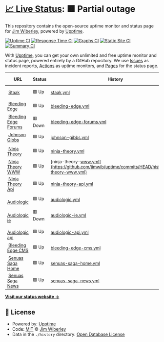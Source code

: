 # [📈 Live Status](https://jimwib.github.io/uptime): <!--live status--> **🟧 Partial outage**

This repository contains the open-source uptime monitor and status page for [Jim Wiberley](http://www.staak.co.uk), powered by [Upptime](https://github.com/upptime/upptime).

[![Uptime CI](https://github.com/koj-co/upptime/workflows/Uptime%20CI/badge.svg)](https://github.com/koj-co/upptime/actions?query=workflow%3A%22Uptime+CI%22)
[![Response Time CI](https://github.com/koj-co/upptime/workflows/Response%20Time%20CI/badge.svg)](https://github.com/koj-co/upptime/actions?query=workflow%3A%22Response+Time+CI%22)
[![Graphs CI](https://github.com/koj-co/upptime/workflows/Graphs%20CI/badge.svg)](https://github.com/koj-co/upptime/actions?query=workflow%3A%22Graphs+CI%22)
[![Static Site CI](https://github.com/koj-co/upptime/workflows/Static%20Site%20CI/badge.svg)](https://github.com/koj-co/upptime/actions?query=workflow%3A%22Static+Site+CI%22)
[![Summary CI](https://github.com/koj-co/upptime/workflows/Summary%20CI/badge.svg)](https://github.com/koj-co/upptime/actions?query=workflow%3A%22Summary+CI%22)

With [Upptime](https://upptime.js.org), you can get your own unlimited and free uptime monitor and status page, powered entirely by a GitHub repository. We use [Issues](https://github.com/jimwib/uptime/issues) as incident reports, [Actions](https://github.com/jimwib/uptime/actions) as uptime monitors, and [Pages](https://jimwib.github.io/uptime) for the status page.

<!--start: status pages-->
<!-- This summary is generated by Upptime (https://github.com/upptime/upptime) -->
<!-- Do not edit this manually, your changes will be overwritten -->
<!-- prettier-ignore -->
| URL | Status | History | Response Time | Uptime |
| --- | ------ | ------- | ------------- | ------ |
| <img alt="" src="https://icons.duckduckgo.com/ip3/www.staak.co.uk.ico" height="13"> [Staak](https://www.staak.co.uk) | 🟩 Up | [staak.yml](https://github.com/jimwib/uptime/commits/HEAD/history/staak.yml) | <details><summary><img alt="Response time graph" src="./graphs/staak/response-time-week.png" height="20"> 270ms</summary><br><a href="https://jimwib.github.io/uptime/history/staak"><img alt="Response time 292" src="https://img.shields.io/endpoint?url=https%3A%2F%2Fraw.githubusercontent.com%2Fjimwib%2Fuptime%2FHEAD%2Fapi%2Fstaak%2Fresponse-time.json"></a><br><a href="https://jimwib.github.io/uptime/history/staak"><img alt="24-hour response time 347" src="https://img.shields.io/endpoint?url=https%3A%2F%2Fraw.githubusercontent.com%2Fjimwib%2Fuptime%2FHEAD%2Fapi%2Fstaak%2Fresponse-time-day.json"></a><br><a href="https://jimwib.github.io/uptime/history/staak"><img alt="7-day response time 270" src="https://img.shields.io/endpoint?url=https%3A%2F%2Fraw.githubusercontent.com%2Fjimwib%2Fuptime%2FHEAD%2Fapi%2Fstaak%2Fresponse-time-week.json"></a><br><a href="https://jimwib.github.io/uptime/history/staak"><img alt="30-day response time 274" src="https://img.shields.io/endpoint?url=https%3A%2F%2Fraw.githubusercontent.com%2Fjimwib%2Fuptime%2FHEAD%2Fapi%2Fstaak%2Fresponse-time-month.json"></a><br><a href="https://jimwib.github.io/uptime/history/staak"><img alt="1-year response time 309" src="https://img.shields.io/endpoint?url=https%3A%2F%2Fraw.githubusercontent.com%2Fjimwib%2Fuptime%2FHEAD%2Fapi%2Fstaak%2Fresponse-time-year.json"></a></details> | <details><summary><a href="https://jimwib.github.io/uptime/history/staak">99.68%</a></summary><a href="https://jimwib.github.io/uptime/history/staak"><img alt="All-time uptime 99.96%" src="https://img.shields.io/endpoint?url=https%3A%2F%2Fraw.githubusercontent.com%2Fjimwib%2Fuptime%2FHEAD%2Fapi%2Fstaak%2Fuptime.json"></a><br><a href="https://jimwib.github.io/uptime/history/staak"><img alt="24-hour uptime 100.00%" src="https://img.shields.io/endpoint?url=https%3A%2F%2Fraw.githubusercontent.com%2Fjimwib%2Fuptime%2FHEAD%2Fapi%2Fstaak%2Fuptime-day.json"></a><br><a href="https://jimwib.github.io/uptime/history/staak"><img alt="7-day uptime 99.68%" src="https://img.shields.io/endpoint?url=https%3A%2F%2Fraw.githubusercontent.com%2Fjimwib%2Fuptime%2FHEAD%2Fapi%2Fstaak%2Fuptime-week.json"></a><br><a href="https://jimwib.github.io/uptime/history/staak"><img alt="30-day uptime 99.93%" src="https://img.shields.io/endpoint?url=https%3A%2F%2Fraw.githubusercontent.com%2Fjimwib%2Fuptime%2FHEAD%2Fapi%2Fstaak%2Fuptime-month.json"></a><br><a href="https://jimwib.github.io/uptime/history/staak"><img alt="1-year uptime 99.99%" src="https://img.shields.io/endpoint?url=https%3A%2F%2Fraw.githubusercontent.com%2Fjimwib%2Fuptime%2FHEAD%2Fapi%2Fstaak%2Fuptime-year.json"></a></details>
| <img alt="" src="https://icons.duckduckgo.com/ip3/bleedingedge.com.ico" height="13"> [Bleeding Edge](https://bleedingedge.com) | 🟩 Up | [bleeding-edge.yml](https://github.com/jimwib/uptime/commits/HEAD/history/bleeding-edge.yml) | <details><summary><img alt="Response time graph" src="./graphs/bleeding-edge/response-time-week.png" height="20"> 986ms</summary><br><a href="https://jimwib.github.io/uptime/history/bleeding-edge"><img alt="Response time 1150" src="https://img.shields.io/endpoint?url=https%3A%2F%2Fraw.githubusercontent.com%2Fjimwib%2Fuptime%2FHEAD%2Fapi%2Fbleeding-edge%2Fresponse-time.json"></a><br><a href="https://jimwib.github.io/uptime/history/bleeding-edge"><img alt="24-hour response time 1340" src="https://img.shields.io/endpoint?url=https%3A%2F%2Fraw.githubusercontent.com%2Fjimwib%2Fuptime%2FHEAD%2Fapi%2Fbleeding-edge%2Fresponse-time-day.json"></a><br><a href="https://jimwib.github.io/uptime/history/bleeding-edge"><img alt="7-day response time 986" src="https://img.shields.io/endpoint?url=https%3A%2F%2Fraw.githubusercontent.com%2Fjimwib%2Fuptime%2FHEAD%2Fapi%2Fbleeding-edge%2Fresponse-time-week.json"></a><br><a href="https://jimwib.github.io/uptime/history/bleeding-edge"><img alt="30-day response time 994" src="https://img.shields.io/endpoint?url=https%3A%2F%2Fraw.githubusercontent.com%2Fjimwib%2Fuptime%2FHEAD%2Fapi%2Fbleeding-edge%2Fresponse-time-month.json"></a><br><a href="https://jimwib.github.io/uptime/history/bleeding-edge"><img alt="1-year response time 1185" src="https://img.shields.io/endpoint?url=https%3A%2F%2Fraw.githubusercontent.com%2Fjimwib%2Fuptime%2FHEAD%2Fapi%2Fbleeding-edge%2Fresponse-time-year.json"></a></details> | <details><summary><a href="https://jimwib.github.io/uptime/history/bleeding-edge">100.00%</a></summary><a href="https://jimwib.github.io/uptime/history/bleeding-edge"><img alt="All-time uptime 99.79%" src="https://img.shields.io/endpoint?url=https%3A%2F%2Fraw.githubusercontent.com%2Fjimwib%2Fuptime%2FHEAD%2Fapi%2Fbleeding-edge%2Fuptime.json"></a><br><a href="https://jimwib.github.io/uptime/history/bleeding-edge"><img alt="24-hour uptime 100.00%" src="https://img.shields.io/endpoint?url=https%3A%2F%2Fraw.githubusercontent.com%2Fjimwib%2Fuptime%2FHEAD%2Fapi%2Fbleeding-edge%2Fuptime-day.json"></a><br><a href="https://jimwib.github.io/uptime/history/bleeding-edge"><img alt="7-day uptime 100.00%" src="https://img.shields.io/endpoint?url=https%3A%2F%2Fraw.githubusercontent.com%2Fjimwib%2Fuptime%2FHEAD%2Fapi%2Fbleeding-edge%2Fuptime-week.json"></a><br><a href="https://jimwib.github.io/uptime/history/bleeding-edge"><img alt="30-day uptime 100.00%" src="https://img.shields.io/endpoint?url=https%3A%2F%2Fraw.githubusercontent.com%2Fjimwib%2Fuptime%2FHEAD%2Fapi%2Fbleeding-edge%2Fuptime-month.json"></a><br><a href="https://jimwib.github.io/uptime/history/bleeding-edge"><img alt="1-year uptime 99.01%" src="https://img.shields.io/endpoint?url=https%3A%2F%2Fraw.githubusercontent.com%2Fjimwib%2Fuptime%2FHEAD%2Fapi%2Fbleeding-edge%2Fuptime-year.json"></a></details>
| <img alt="" src="https://icons.duckduckgo.com/ip3/forum.bleedingedge.com.ico" height="13"> [Bleeding Edge Forums](https://forum.bleedingedge.com) | 🟥 Down | [bleeding-edge-forums.yml](https://github.com/jimwib/uptime/commits/HEAD/history/bleeding-edge-forums.yml) | <details><summary><img alt="Response time graph" src="./graphs/bleeding-edge-forums/response-time-week.png" height="20"> 2670ms</summary><br><a href="https://jimwib.github.io/uptime/history/bleeding-edge-forums"><img alt="Response time 2398" src="https://img.shields.io/endpoint?url=https%3A%2F%2Fraw.githubusercontent.com%2Fjimwib%2Fuptime%2FHEAD%2Fapi%2Fbleeding-edge-forums%2Fresponse-time.json"></a><br><a href="https://jimwib.github.io/uptime/history/bleeding-edge-forums"><img alt="24-hour response time 654" src="https://img.shields.io/endpoint?url=https%3A%2F%2Fraw.githubusercontent.com%2Fjimwib%2Fuptime%2FHEAD%2Fapi%2Fbleeding-edge-forums%2Fresponse-time-day.json"></a><br><a href="https://jimwib.github.io/uptime/history/bleeding-edge-forums"><img alt="7-day response time 2670" src="https://img.shields.io/endpoint?url=https%3A%2F%2Fraw.githubusercontent.com%2Fjimwib%2Fuptime%2FHEAD%2Fapi%2Fbleeding-edge-forums%2Fresponse-time-week.json"></a><br><a href="https://jimwib.github.io/uptime/history/bleeding-edge-forums"><img alt="30-day response time 2613" src="https://img.shields.io/endpoint?url=https%3A%2F%2Fraw.githubusercontent.com%2Fjimwib%2Fuptime%2FHEAD%2Fapi%2Fbleeding-edge-forums%2Fresponse-time-month.json"></a><br><a href="https://jimwib.github.io/uptime/history/bleeding-edge-forums"><img alt="1-year response time 2408" src="https://img.shields.io/endpoint?url=https%3A%2F%2Fraw.githubusercontent.com%2Fjimwib%2Fuptime%2FHEAD%2Fapi%2Fbleeding-edge-forums%2Fresponse-time-year.json"></a></details> | <details><summary><a href="https://jimwib.github.io/uptime/history/bleeding-edge-forums">0.00%</a></summary><a href="https://jimwib.github.io/uptime/history/bleeding-edge-forums"><img alt="All-time uptime 88.20%" src="https://img.shields.io/endpoint?url=https%3A%2F%2Fraw.githubusercontent.com%2Fjimwib%2Fuptime%2FHEAD%2Fapi%2Fbleeding-edge-forums%2Fuptime.json"></a><br><a href="https://jimwib.github.io/uptime/history/bleeding-edge-forums"><img alt="24-hour uptime 0.00%" src="https://img.shields.io/endpoint?url=https%3A%2F%2Fraw.githubusercontent.com%2Fjimwib%2Fuptime%2FHEAD%2Fapi%2Fbleeding-edge-forums%2Fuptime-day.json"></a><br><a href="https://jimwib.github.io/uptime/history/bleeding-edge-forums"><img alt="7-day uptime 0.00%" src="https://img.shields.io/endpoint?url=https%3A%2F%2Fraw.githubusercontent.com%2Fjimwib%2Fuptime%2FHEAD%2Fapi%2Fbleeding-edge-forums%2Fuptime-week.json"></a><br><a href="https://jimwib.github.io/uptime/history/bleeding-edge-forums"><img alt="30-day uptime 0.00%" src="https://img.shields.io/endpoint?url=https%3A%2F%2Fraw.githubusercontent.com%2Fjimwib%2Fuptime%2FHEAD%2Fapi%2Fbleeding-edge-forums%2Fuptime-month.json"></a><br><a href="https://jimwib.github.io/uptime/history/bleeding-edge-forums"><img alt="1-year uptime 44.15%" src="https://img.shields.io/endpoint?url=https%3A%2F%2Fraw.githubusercontent.com%2Fjimwib%2Fuptime%2FHEAD%2Fapi%2Fbleeding-edge-forums%2Fuptime-year.json"></a></details>
| <img alt="" src="https://icons.duckduckgo.com/ip3/johnsongibbs.co.uk.ico" height="13"> [Johnson Gibbs](https://johnsongibbs.co.uk) | 🟩 Up | [johnson-gibbs.yml](https://github.com/jimwib/uptime/commits/HEAD/history/johnson-gibbs.yml) | <details><summary><img alt="Response time graph" src="./graphs/johnson-gibbs/response-time-week.png" height="20"> 756ms</summary><br><a href="https://jimwib.github.io/uptime/history/johnson-gibbs"><img alt="Response time 832" src="https://img.shields.io/endpoint?url=https%3A%2F%2Fraw.githubusercontent.com%2Fjimwib%2Fuptime%2FHEAD%2Fapi%2Fjohnson-gibbs%2Fresponse-time.json"></a><br><a href="https://jimwib.github.io/uptime/history/johnson-gibbs"><img alt="24-hour response time 677" src="https://img.shields.io/endpoint?url=https%3A%2F%2Fraw.githubusercontent.com%2Fjimwib%2Fuptime%2FHEAD%2Fapi%2Fjohnson-gibbs%2Fresponse-time-day.json"></a><br><a href="https://jimwib.github.io/uptime/history/johnson-gibbs"><img alt="7-day response time 756" src="https://img.shields.io/endpoint?url=https%3A%2F%2Fraw.githubusercontent.com%2Fjimwib%2Fuptime%2FHEAD%2Fapi%2Fjohnson-gibbs%2Fresponse-time-week.json"></a><br><a href="https://jimwib.github.io/uptime/history/johnson-gibbs"><img alt="30-day response time 845" src="https://img.shields.io/endpoint?url=https%3A%2F%2Fraw.githubusercontent.com%2Fjimwib%2Fuptime%2FHEAD%2Fapi%2Fjohnson-gibbs%2Fresponse-time-month.json"></a><br><a href="https://jimwib.github.io/uptime/history/johnson-gibbs"><img alt="1-year response time 870" src="https://img.shields.io/endpoint?url=https%3A%2F%2Fraw.githubusercontent.com%2Fjimwib%2Fuptime%2FHEAD%2Fapi%2Fjohnson-gibbs%2Fresponse-time-year.json"></a></details> | <details><summary><a href="https://jimwib.github.io/uptime/history/johnson-gibbs">100.00%</a></summary><a href="https://jimwib.github.io/uptime/history/johnson-gibbs"><img alt="All-time uptime 99.98%" src="https://img.shields.io/endpoint?url=https%3A%2F%2Fraw.githubusercontent.com%2Fjimwib%2Fuptime%2FHEAD%2Fapi%2Fjohnson-gibbs%2Fuptime.json"></a><br><a href="https://jimwib.github.io/uptime/history/johnson-gibbs"><img alt="24-hour uptime 100.00%" src="https://img.shields.io/endpoint?url=https%3A%2F%2Fraw.githubusercontent.com%2Fjimwib%2Fuptime%2FHEAD%2Fapi%2Fjohnson-gibbs%2Fuptime-day.json"></a><br><a href="https://jimwib.github.io/uptime/history/johnson-gibbs"><img alt="7-day uptime 100.00%" src="https://img.shields.io/endpoint?url=https%3A%2F%2Fraw.githubusercontent.com%2Fjimwib%2Fuptime%2FHEAD%2Fapi%2Fjohnson-gibbs%2Fuptime-week.json"></a><br><a href="https://jimwib.github.io/uptime/history/johnson-gibbs"><img alt="30-day uptime 100.00%" src="https://img.shields.io/endpoint?url=https%3A%2F%2Fraw.githubusercontent.com%2Fjimwib%2Fuptime%2FHEAD%2Fapi%2Fjohnson-gibbs%2Fuptime-month.json"></a><br><a href="https://jimwib.github.io/uptime/history/johnson-gibbs"><img alt="1-year uptime 100.00%" src="https://img.shields.io/endpoint?url=https%3A%2F%2Fraw.githubusercontent.com%2Fjimwib%2Fuptime%2FHEAD%2Fapi%2Fjohnson-gibbs%2Fuptime-year.json"></a></details>
| <img alt="" src="https://icons.duckduckgo.com/ip3/ninjatheory.com.ico" height="13"> [Ninja Theory](https://ninjatheory.com) | 🟩 Up | [ninja-theory.yml](https://github.com/jimwib/uptime/commits/HEAD/history/ninja-theory.yml) | <details><summary><img alt="Response time graph" src="./graphs/ninja-theory/response-time-week.png" height="20"> 740ms</summary><br><a href="https://jimwib.github.io/uptime/history/ninja-theory"><img alt="Response time 750" src="https://img.shields.io/endpoint?url=https%3A%2F%2Fraw.githubusercontent.com%2Fjimwib%2Fuptime%2FHEAD%2Fapi%2Fninja-theory%2Fresponse-time.json"></a><br><a href="https://jimwib.github.io/uptime/history/ninja-theory"><img alt="24-hour response time 1045" src="https://img.shields.io/endpoint?url=https%3A%2F%2Fraw.githubusercontent.com%2Fjimwib%2Fuptime%2FHEAD%2Fapi%2Fninja-theory%2Fresponse-time-day.json"></a><br><a href="https://jimwib.github.io/uptime/history/ninja-theory"><img alt="7-day response time 740" src="https://img.shields.io/endpoint?url=https%3A%2F%2Fraw.githubusercontent.com%2Fjimwib%2Fuptime%2FHEAD%2Fapi%2Fninja-theory%2Fresponse-time-week.json"></a><br><a href="https://jimwib.github.io/uptime/history/ninja-theory"><img alt="30-day response time 690" src="https://img.shields.io/endpoint?url=https%3A%2F%2Fraw.githubusercontent.com%2Fjimwib%2Fuptime%2FHEAD%2Fapi%2Fninja-theory%2Fresponse-time-month.json"></a><br><a href="https://jimwib.github.io/uptime/history/ninja-theory"><img alt="1-year response time 757" src="https://img.shields.io/endpoint?url=https%3A%2F%2Fraw.githubusercontent.com%2Fjimwib%2Fuptime%2FHEAD%2Fapi%2Fninja-theory%2Fresponse-time-year.json"></a></details> | <details><summary><a href="https://jimwib.github.io/uptime/history/ninja-theory">100.00%</a></summary><a href="https://jimwib.github.io/uptime/history/ninja-theory"><img alt="All-time uptime 99.99%" src="https://img.shields.io/endpoint?url=https%3A%2F%2Fraw.githubusercontent.com%2Fjimwib%2Fuptime%2FHEAD%2Fapi%2Fninja-theory%2Fuptime.json"></a><br><a href="https://jimwib.github.io/uptime/history/ninja-theory"><img alt="24-hour uptime 100.00%" src="https://img.shields.io/endpoint?url=https%3A%2F%2Fraw.githubusercontent.com%2Fjimwib%2Fuptime%2FHEAD%2Fapi%2Fninja-theory%2Fuptime-day.json"></a><br><a href="https://jimwib.github.io/uptime/history/ninja-theory"><img alt="7-day uptime 100.00%" src="https://img.shields.io/endpoint?url=https%3A%2F%2Fraw.githubusercontent.com%2Fjimwib%2Fuptime%2FHEAD%2Fapi%2Fninja-theory%2Fuptime-week.json"></a><br><a href="https://jimwib.github.io/uptime/history/ninja-theory"><img alt="30-day uptime 100.00%" src="https://img.shields.io/endpoint?url=https%3A%2F%2Fraw.githubusercontent.com%2Fjimwib%2Fuptime%2FHEAD%2Fapi%2Fninja-theory%2Fuptime-month.json"></a><br><a href="https://jimwib.github.io/uptime/history/ninja-theory"><img alt="1-year uptime 100.00%" src="https://img.shields.io/endpoint?url=https%3A%2F%2Fraw.githubusercontent.com%2Fjimwib%2Fuptime%2FHEAD%2Fapi%2Fninja-theory%2Fuptime-year.json"></a></details>
| <img alt="" src="https://icons.duckduckgo.com/ip3/www.ninjatheory.com.ico" height="13"> [Ninja Theory WWW](https://www.ninjatheory.com) | 🟩 Up | [ninja-theory-www.yml](https://github.com/jimwib/uptime/commits/HEAD/history/ninja-theory-www.yml) | <details><summary><img alt="Response time graph" src="./graphs/ninja-theory-www/response-time-week.png" height="20"> 685ms</summary><br><a href="https://jimwib.github.io/uptime/history/ninja-theory-www"><img alt="Response time 760" src="https://img.shields.io/endpoint?url=https%3A%2F%2Fraw.githubusercontent.com%2Fjimwib%2Fuptime%2FHEAD%2Fapi%2Fninja-theory-www%2Fresponse-time.json"></a><br><a href="https://jimwib.github.io/uptime/history/ninja-theory-www"><img alt="24-hour response time 954" src="https://img.shields.io/endpoint?url=https%3A%2F%2Fraw.githubusercontent.com%2Fjimwib%2Fuptime%2FHEAD%2Fapi%2Fninja-theory-www%2Fresponse-time-day.json"></a><br><a href="https://jimwib.github.io/uptime/history/ninja-theory-www"><img alt="7-day response time 685" src="https://img.shields.io/endpoint?url=https%3A%2F%2Fraw.githubusercontent.com%2Fjimwib%2Fuptime%2FHEAD%2Fapi%2Fninja-theory-www%2Fresponse-time-week.json"></a><br><a href="https://jimwib.github.io/uptime/history/ninja-theory-www"><img alt="30-day response time 819" src="https://img.shields.io/endpoint?url=https%3A%2F%2Fraw.githubusercontent.com%2Fjimwib%2Fuptime%2FHEAD%2Fapi%2Fninja-theory-www%2Fresponse-time-month.json"></a><br><a href="https://jimwib.github.io/uptime/history/ninja-theory-www"><img alt="1-year response time 767" src="https://img.shields.io/endpoint?url=https%3A%2F%2Fraw.githubusercontent.com%2Fjimwib%2Fuptime%2FHEAD%2Fapi%2Fninja-theory-www%2Fresponse-time-year.json"></a></details> | <details><summary><a href="https://jimwib.github.io/uptime/history/ninja-theory-www">100.00%</a></summary><a href="https://jimwib.github.io/uptime/history/ninja-theory-www"><img alt="All-time uptime 100.00%" src="https://img.shields.io/endpoint?url=https%3A%2F%2Fraw.githubusercontent.com%2Fjimwib%2Fuptime%2FHEAD%2Fapi%2Fninja-theory-www%2Fuptime.json"></a><br><a href="https://jimwib.github.io/uptime/history/ninja-theory-www"><img alt="24-hour uptime 100.00%" src="https://img.shields.io/endpoint?url=https%3A%2F%2Fraw.githubusercontent.com%2Fjimwib%2Fuptime%2FHEAD%2Fapi%2Fninja-theory-www%2Fuptime-day.json"></a><br><a href="https://jimwib.github.io/uptime/history/ninja-theory-www"><img alt="7-day uptime 100.00%" src="https://img.shields.io/endpoint?url=https%3A%2F%2Fraw.githubusercontent.com%2Fjimwib%2Fuptime%2FHEAD%2Fapi%2Fninja-theory-www%2Fuptime-week.json"></a><br><a href="https://jimwib.github.io/uptime/history/ninja-theory-www"><img alt="30-day uptime 100.00%" src="https://img.shields.io/endpoint?url=https%3A%2F%2Fraw.githubusercontent.com%2Fjimwib%2Fuptime%2FHEAD%2Fapi%2Fninja-theory-www%2Fuptime-month.json"></a><br><a href="https://jimwib.github.io/uptime/history/ninja-theory-www"><img alt="1-year uptime 100.00%" src="https://img.shields.io/endpoint?url=https%3A%2F%2Fraw.githubusercontent.com%2Fjimwib%2Fuptime%2FHEAD%2Fapi%2Fninja-theory-www%2Fuptime-year.json"></a></details>
| <img alt="" src="https://icons.duckduckgo.com/ip3/api.ninjatheory.com.ico" height="13"> [Ninja Theory Api](https://api.ninjatheory.com) | 🟩 Up | [ninja-theory-api.yml](https://github.com/jimwib/uptime/commits/HEAD/history/ninja-theory-api.yml) | <details><summary><img alt="Response time graph" src="./graphs/ninja-theory-api/response-time-week.png" height="20"> 769ms</summary><br><a href="https://jimwib.github.io/uptime/history/ninja-theory-api"><img alt="Response time 807" src="https://img.shields.io/endpoint?url=https%3A%2F%2Fraw.githubusercontent.com%2Fjimwib%2Fuptime%2FHEAD%2Fapi%2Fninja-theory-api%2Fresponse-time.json"></a><br><a href="https://jimwib.github.io/uptime/history/ninja-theory-api"><img alt="24-hour response time 1555" src="https://img.shields.io/endpoint?url=https%3A%2F%2Fraw.githubusercontent.com%2Fjimwib%2Fuptime%2FHEAD%2Fapi%2Fninja-theory-api%2Fresponse-time-day.json"></a><br><a href="https://jimwib.github.io/uptime/history/ninja-theory-api"><img alt="7-day response time 769" src="https://img.shields.io/endpoint?url=https%3A%2F%2Fraw.githubusercontent.com%2Fjimwib%2Fuptime%2FHEAD%2Fapi%2Fninja-theory-api%2Fresponse-time-week.json"></a><br><a href="https://jimwib.github.io/uptime/history/ninja-theory-api"><img alt="30-day response time 1148" src="https://img.shields.io/endpoint?url=https%3A%2F%2Fraw.githubusercontent.com%2Fjimwib%2Fuptime%2FHEAD%2Fapi%2Fninja-theory-api%2Fresponse-time-month.json"></a><br><a href="https://jimwib.github.io/uptime/history/ninja-theory-api"><img alt="1-year response time 784" src="https://img.shields.io/endpoint?url=https%3A%2F%2Fraw.githubusercontent.com%2Fjimwib%2Fuptime%2FHEAD%2Fapi%2Fninja-theory-api%2Fresponse-time-year.json"></a></details> | <details><summary><a href="https://jimwib.github.io/uptime/history/ninja-theory-api">100.00%</a></summary><a href="https://jimwib.github.io/uptime/history/ninja-theory-api"><img alt="All-time uptime 99.97%" src="https://img.shields.io/endpoint?url=https%3A%2F%2Fraw.githubusercontent.com%2Fjimwib%2Fuptime%2FHEAD%2Fapi%2Fninja-theory-api%2Fuptime.json"></a><br><a href="https://jimwib.github.io/uptime/history/ninja-theory-api"><img alt="24-hour uptime 100.00%" src="https://img.shields.io/endpoint?url=https%3A%2F%2Fraw.githubusercontent.com%2Fjimwib%2Fuptime%2FHEAD%2Fapi%2Fninja-theory-api%2Fuptime-day.json"></a><br><a href="https://jimwib.github.io/uptime/history/ninja-theory-api"><img alt="7-day uptime 100.00%" src="https://img.shields.io/endpoint?url=https%3A%2F%2Fraw.githubusercontent.com%2Fjimwib%2Fuptime%2FHEAD%2Fapi%2Fninja-theory-api%2Fuptime-week.json"></a><br><a href="https://jimwib.github.io/uptime/history/ninja-theory-api"><img alt="30-day uptime 100.00%" src="https://img.shields.io/endpoint?url=https%3A%2F%2Fraw.githubusercontent.com%2Fjimwib%2Fuptime%2FHEAD%2Fapi%2Fninja-theory-api%2Fuptime-month.json"></a><br><a href="https://jimwib.github.io/uptime/history/ninja-theory-api"><img alt="1-year uptime 99.97%" src="https://img.shields.io/endpoint?url=https%3A%2F%2Fraw.githubusercontent.com%2Fjimwib%2Fuptime%2FHEAD%2Fapi%2Fninja-theory-api%2Fuptime-year.json"></a></details>
| <img alt="" src="https://icons.duckduckgo.com/ip3/www.audiologic.co.uk.ico" height="13"> [Audiologic](https://www.audiologic.co.uk/news-and-insights) | 🟩 Up | [audiologic.yml](https://github.com/jimwib/uptime/commits/HEAD/history/audiologic.yml) | <details><summary><img alt="Response time graph" src="./graphs/audiologic/response-time-week.png" height="20"> 825ms</summary><br><a href="https://jimwib.github.io/uptime/history/audiologic"><img alt="Response time 1013" src="https://img.shields.io/endpoint?url=https%3A%2F%2Fraw.githubusercontent.com%2Fjimwib%2Fuptime%2FHEAD%2Fapi%2Faudiologic%2Fresponse-time.json"></a><br><a href="https://jimwib.github.io/uptime/history/audiologic"><img alt="24-hour response time 1108" src="https://img.shields.io/endpoint?url=https%3A%2F%2Fraw.githubusercontent.com%2Fjimwib%2Fuptime%2FHEAD%2Fapi%2Faudiologic%2Fresponse-time-day.json"></a><br><a href="https://jimwib.github.io/uptime/history/audiologic"><img alt="7-day response time 825" src="https://img.shields.io/endpoint?url=https%3A%2F%2Fraw.githubusercontent.com%2Fjimwib%2Fuptime%2FHEAD%2Fapi%2Faudiologic%2Fresponse-time-week.json"></a><br><a href="https://jimwib.github.io/uptime/history/audiologic"><img alt="30-day response time 976" src="https://img.shields.io/endpoint?url=https%3A%2F%2Fraw.githubusercontent.com%2Fjimwib%2Fuptime%2FHEAD%2Fapi%2Faudiologic%2Fresponse-time-month.json"></a><br><a href="https://jimwib.github.io/uptime/history/audiologic"><img alt="1-year response time 1098" src="https://img.shields.io/endpoint?url=https%3A%2F%2Fraw.githubusercontent.com%2Fjimwib%2Fuptime%2FHEAD%2Fapi%2Faudiologic%2Fresponse-time-year.json"></a></details> | <details><summary><a href="https://jimwib.github.io/uptime/history/audiologic">100.00%</a></summary><a href="https://jimwib.github.io/uptime/history/audiologic"><img alt="All-time uptime 100.00%" src="https://img.shields.io/endpoint?url=https%3A%2F%2Fraw.githubusercontent.com%2Fjimwib%2Fuptime%2FHEAD%2Fapi%2Faudiologic%2Fuptime.json"></a><br><a href="https://jimwib.github.io/uptime/history/audiologic"><img alt="24-hour uptime 100.00%" src="https://img.shields.io/endpoint?url=https%3A%2F%2Fraw.githubusercontent.com%2Fjimwib%2Fuptime%2FHEAD%2Fapi%2Faudiologic%2Fuptime-day.json"></a><br><a href="https://jimwib.github.io/uptime/history/audiologic"><img alt="7-day uptime 100.00%" src="https://img.shields.io/endpoint?url=https%3A%2F%2Fraw.githubusercontent.com%2Fjimwib%2Fuptime%2FHEAD%2Fapi%2Faudiologic%2Fuptime-week.json"></a><br><a href="https://jimwib.github.io/uptime/history/audiologic"><img alt="30-day uptime 100.00%" src="https://img.shields.io/endpoint?url=https%3A%2F%2Fraw.githubusercontent.com%2Fjimwib%2Fuptime%2FHEAD%2Fapi%2Faudiologic%2Fuptime-month.json"></a><br><a href="https://jimwib.github.io/uptime/history/audiologic"><img alt="1-year uptime 100.00%" src="https://img.shields.io/endpoint?url=https%3A%2F%2Fraw.githubusercontent.com%2Fjimwib%2Fuptime%2FHEAD%2Fapi%2Faudiologic%2Fuptime-year.json"></a></details>
| <img alt="" src="https://icons.duckduckgo.com/ip3/www.audiologic.ie.ico" height="13"> [Audiologic ie](https://www.audiologic.ie/news-and-insights) | 🟥 Down | [audiologic-ie.yml](https://github.com/jimwib/uptime/commits/HEAD/history/audiologic-ie.yml) | <details><summary><img alt="Response time graph" src="./graphs/audiologic-ie/response-time-week.png" height="20"> 0ms</summary><br><a href="https://jimwib.github.io/uptime/history/audiologic-ie"><img alt="Response time 0" src="https://img.shields.io/endpoint?url=https%3A%2F%2Fraw.githubusercontent.com%2Fjimwib%2Fuptime%2FHEAD%2Fapi%2Faudiologic-ie%2Fresponse-time.json"></a><br><a href="https://jimwib.github.io/uptime/history/audiologic-ie"><img alt="24-hour response time 0" src="https://img.shields.io/endpoint?url=https%3A%2F%2Fraw.githubusercontent.com%2Fjimwib%2Fuptime%2FHEAD%2Fapi%2Faudiologic-ie%2Fresponse-time-day.json"></a><br><a href="https://jimwib.github.io/uptime/history/audiologic-ie"><img alt="7-day response time 0" src="https://img.shields.io/endpoint?url=https%3A%2F%2Fraw.githubusercontent.com%2Fjimwib%2Fuptime%2FHEAD%2Fapi%2Faudiologic-ie%2Fresponse-time-week.json"></a><br><a href="https://jimwib.github.io/uptime/history/audiologic-ie"><img alt="30-day response time 0" src="https://img.shields.io/endpoint?url=https%3A%2F%2Fraw.githubusercontent.com%2Fjimwib%2Fuptime%2FHEAD%2Fapi%2Faudiologic-ie%2Fresponse-time-month.json"></a><br><a href="https://jimwib.github.io/uptime/history/audiologic-ie"><img alt="1-year response time 0" src="https://img.shields.io/endpoint?url=https%3A%2F%2Fraw.githubusercontent.com%2Fjimwib%2Fuptime%2FHEAD%2Fapi%2Faudiologic-ie%2Fresponse-time-year.json"></a></details> | <details><summary><a href="https://jimwib.github.io/uptime/history/audiologic-ie">0.00%</a></summary><a href="https://jimwib.github.io/uptime/history/audiologic-ie"><img alt="All-time uptime 36.90%" src="https://img.shields.io/endpoint?url=https%3A%2F%2Fraw.githubusercontent.com%2Fjimwib%2Fuptime%2FHEAD%2Fapi%2Faudiologic-ie%2Fuptime.json"></a><br><a href="https://jimwib.github.io/uptime/history/audiologic-ie"><img alt="24-hour uptime 0.00%" src="https://img.shields.io/endpoint?url=https%3A%2F%2Fraw.githubusercontent.com%2Fjimwib%2Fuptime%2FHEAD%2Fapi%2Faudiologic-ie%2Fuptime-day.json"></a><br><a href="https://jimwib.github.io/uptime/history/audiologic-ie"><img alt="7-day uptime 0.00%" src="https://img.shields.io/endpoint?url=https%3A%2F%2Fraw.githubusercontent.com%2Fjimwib%2Fuptime%2FHEAD%2Fapi%2Faudiologic-ie%2Fuptime-week.json"></a><br><a href="https://jimwib.github.io/uptime/history/audiologic-ie"><img alt="30-day uptime 0.00%" src="https://img.shields.io/endpoint?url=https%3A%2F%2Fraw.githubusercontent.com%2Fjimwib%2Fuptime%2FHEAD%2Fapi%2Faudiologic-ie%2Fuptime-month.json"></a><br><a href="https://jimwib.github.io/uptime/history/audiologic-ie"><img alt="1-year uptime 0.00%" src="https://img.shields.io/endpoint?url=https%3A%2F%2Fraw.githubusercontent.com%2Fjimwib%2Fuptime%2FHEAD%2Fapi%2Faudiologic-ie%2Fuptime-year.json"></a></details>
| <img alt="" src="https://icons.duckduckgo.com/ip3/admin.audiologic.co.uk.ico" height="13"> [Audiologic api](https://admin.audiologic.co.uk/api/articles) | 🟩 Up | [audiologic-api.yml](https://github.com/jimwib/uptime/commits/HEAD/history/audiologic-api.yml) | <details><summary><img alt="Response time graph" src="./graphs/audiologic-api/response-time-week.png" height="20"> 508ms</summary><br><a href="https://jimwib.github.io/uptime/history/audiologic-api"><img alt="Response time 640" src="https://img.shields.io/endpoint?url=https%3A%2F%2Fraw.githubusercontent.com%2Fjimwib%2Fuptime%2FHEAD%2Fapi%2Faudiologic-api%2Fresponse-time.json"></a><br><a href="https://jimwib.github.io/uptime/history/audiologic-api"><img alt="24-hour response time 635" src="https://img.shields.io/endpoint?url=https%3A%2F%2Fraw.githubusercontent.com%2Fjimwib%2Fuptime%2FHEAD%2Fapi%2Faudiologic-api%2Fresponse-time-day.json"></a><br><a href="https://jimwib.github.io/uptime/history/audiologic-api"><img alt="7-day response time 508" src="https://img.shields.io/endpoint?url=https%3A%2F%2Fraw.githubusercontent.com%2Fjimwib%2Fuptime%2FHEAD%2Fapi%2Faudiologic-api%2Fresponse-time-week.json"></a><br><a href="https://jimwib.github.io/uptime/history/audiologic-api"><img alt="30-day response time 608" src="https://img.shields.io/endpoint?url=https%3A%2F%2Fraw.githubusercontent.com%2Fjimwib%2Fuptime%2FHEAD%2Fapi%2Faudiologic-api%2Fresponse-time-month.json"></a><br><a href="https://jimwib.github.io/uptime/history/audiologic-api"><img alt="1-year response time 680" src="https://img.shields.io/endpoint?url=https%3A%2F%2Fraw.githubusercontent.com%2Fjimwib%2Fuptime%2FHEAD%2Fapi%2Faudiologic-api%2Fresponse-time-year.json"></a></details> | <details><summary><a href="https://jimwib.github.io/uptime/history/audiologic-api">100.00%</a></summary><a href="https://jimwib.github.io/uptime/history/audiologic-api"><img alt="All-time uptime 97.81%" src="https://img.shields.io/endpoint?url=https%3A%2F%2Fraw.githubusercontent.com%2Fjimwib%2Fuptime%2FHEAD%2Fapi%2Faudiologic-api%2Fuptime.json"></a><br><a href="https://jimwib.github.io/uptime/history/audiologic-api"><img alt="24-hour uptime 100.00%" src="https://img.shields.io/endpoint?url=https%3A%2F%2Fraw.githubusercontent.com%2Fjimwib%2Fuptime%2FHEAD%2Fapi%2Faudiologic-api%2Fuptime-day.json"></a><br><a href="https://jimwib.github.io/uptime/history/audiologic-api"><img alt="7-day uptime 100.00%" src="https://img.shields.io/endpoint?url=https%3A%2F%2Fraw.githubusercontent.com%2Fjimwib%2Fuptime%2FHEAD%2Fapi%2Faudiologic-api%2Fuptime-week.json"></a><br><a href="https://jimwib.github.io/uptime/history/audiologic-api"><img alt="30-day uptime 100.00%" src="https://img.shields.io/endpoint?url=https%3A%2F%2Fraw.githubusercontent.com%2Fjimwib%2Fuptime%2FHEAD%2Fapi%2Faudiologic-api%2Fuptime-month.json"></a><br><a href="https://jimwib.github.io/uptime/history/audiologic-api"><img alt="1-year uptime 95.00%" src="https://img.shields.io/endpoint?url=https%3A%2F%2Fraw.githubusercontent.com%2Fjimwib%2Fuptime%2FHEAD%2Fapi%2Faudiologic-api%2Fuptime-year.json"></a></details>
| <img alt="" src="https://icons.duckduckgo.com/ip3/production-bleedingedge-cms.azurewebsites.net.ico" height="13"> [Bleeding Edge CMS](https://production-bleedingedge-cms.azurewebsites.net) | 🟩 Up | [bleeding-edge-cms.yml](https://github.com/jimwib/uptime/commits/HEAD/history/bleeding-edge-cms.yml) | <details><summary><img alt="Response time graph" src="./graphs/bleeding-edge-cms/response-time-week.png" height="20"> 500ms</summary><br><a href="https://jimwib.github.io/uptime/history/bleeding-edge-cms"><img alt="Response time 878" src="https://img.shields.io/endpoint?url=https%3A%2F%2Fraw.githubusercontent.com%2Fjimwib%2Fuptime%2FHEAD%2Fapi%2Fbleeding-edge-cms%2Fresponse-time.json"></a><br><a href="https://jimwib.github.io/uptime/history/bleeding-edge-cms"><img alt="24-hour response time 705" src="https://img.shields.io/endpoint?url=https%3A%2F%2Fraw.githubusercontent.com%2Fjimwib%2Fuptime%2FHEAD%2Fapi%2Fbleeding-edge-cms%2Fresponse-time-day.json"></a><br><a href="https://jimwib.github.io/uptime/history/bleeding-edge-cms"><img alt="7-day response time 500" src="https://img.shields.io/endpoint?url=https%3A%2F%2Fraw.githubusercontent.com%2Fjimwib%2Fuptime%2FHEAD%2Fapi%2Fbleeding-edge-cms%2Fresponse-time-week.json"></a><br><a href="https://jimwib.github.io/uptime/history/bleeding-edge-cms"><img alt="30-day response time 503" src="https://img.shields.io/endpoint?url=https%3A%2F%2Fraw.githubusercontent.com%2Fjimwib%2Fuptime%2FHEAD%2Fapi%2Fbleeding-edge-cms%2Fresponse-time-month.json"></a><br><a href="https://jimwib.github.io/uptime/history/bleeding-edge-cms"><img alt="1-year response time 786" src="https://img.shields.io/endpoint?url=https%3A%2F%2Fraw.githubusercontent.com%2Fjimwib%2Fuptime%2FHEAD%2Fapi%2Fbleeding-edge-cms%2Fresponse-time-year.json"></a></details> | <details><summary><a href="https://jimwib.github.io/uptime/history/bleeding-edge-cms">100.00%</a></summary><a href="https://jimwib.github.io/uptime/history/bleeding-edge-cms"><img alt="All-time uptime 99.96%" src="https://img.shields.io/endpoint?url=https%3A%2F%2Fraw.githubusercontent.com%2Fjimwib%2Fuptime%2FHEAD%2Fapi%2Fbleeding-edge-cms%2Fuptime.json"></a><br><a href="https://jimwib.github.io/uptime/history/bleeding-edge-cms"><img alt="24-hour uptime 100.00%" src="https://img.shields.io/endpoint?url=https%3A%2F%2Fraw.githubusercontent.com%2Fjimwib%2Fuptime%2FHEAD%2Fapi%2Fbleeding-edge-cms%2Fuptime-day.json"></a><br><a href="https://jimwib.github.io/uptime/history/bleeding-edge-cms"><img alt="7-day uptime 100.00%" src="https://img.shields.io/endpoint?url=https%3A%2F%2Fraw.githubusercontent.com%2Fjimwib%2Fuptime%2FHEAD%2Fapi%2Fbleeding-edge-cms%2Fuptime-week.json"></a><br><a href="https://jimwib.github.io/uptime/history/bleeding-edge-cms"><img alt="30-day uptime 100.00%" src="https://img.shields.io/endpoint?url=https%3A%2F%2Fraw.githubusercontent.com%2Fjimwib%2Fuptime%2FHEAD%2Fapi%2Fbleeding-edge-cms%2Fuptime-month.json"></a><br><a href="https://jimwib.github.io/uptime/history/bleeding-edge-cms"><img alt="1-year uptime 99.93%" src="https://img.shields.io/endpoint?url=https%3A%2F%2Fraw.githubusercontent.com%2Fjimwib%2Fuptime%2FHEAD%2Fapi%2Fbleeding-edge-cms%2Fuptime-year.json"></a></details>
| <img alt="" src="https://icons.duckduckgo.com/ip3/senuassaga.com.ico" height="13"> [Senuas Saga Home](https://senuassaga.com) | 🟩 Up | [senuas-saga-home.yml](https://github.com/jimwib/uptime/commits/HEAD/history/senuas-saga-home.yml) | <details><summary><img alt="Response time graph" src="./graphs/senuas-saga-home/response-time-week.png" height="20"> 728ms</summary><br><a href="https://jimwib.github.io/uptime/history/senuas-saga-home"><img alt="Response time 1044" src="https://img.shields.io/endpoint?url=https%3A%2F%2Fraw.githubusercontent.com%2Fjimwib%2Fuptime%2FHEAD%2Fapi%2Fsenuas-saga-home%2Fresponse-time.json"></a><br><a href="https://jimwib.github.io/uptime/history/senuas-saga-home"><img alt="24-hour response time 1037" src="https://img.shields.io/endpoint?url=https%3A%2F%2Fraw.githubusercontent.com%2Fjimwib%2Fuptime%2FHEAD%2Fapi%2Fsenuas-saga-home%2Fresponse-time-day.json"></a><br><a href="https://jimwib.github.io/uptime/history/senuas-saga-home"><img alt="7-day response time 728" src="https://img.shields.io/endpoint?url=https%3A%2F%2Fraw.githubusercontent.com%2Fjimwib%2Fuptime%2FHEAD%2Fapi%2Fsenuas-saga-home%2Fresponse-time-week.json"></a><br><a href="https://jimwib.github.io/uptime/history/senuas-saga-home"><img alt="30-day response time 863" src="https://img.shields.io/endpoint?url=https%3A%2F%2Fraw.githubusercontent.com%2Fjimwib%2Fuptime%2FHEAD%2Fapi%2Fsenuas-saga-home%2Fresponse-time-month.json"></a><br><a href="https://jimwib.github.io/uptime/history/senuas-saga-home"><img alt="1-year response time 992" src="https://img.shields.io/endpoint?url=https%3A%2F%2Fraw.githubusercontent.com%2Fjimwib%2Fuptime%2FHEAD%2Fapi%2Fsenuas-saga-home%2Fresponse-time-year.json"></a></details> | <details><summary><a href="https://jimwib.github.io/uptime/history/senuas-saga-home">100.00%</a></summary><a href="https://jimwib.github.io/uptime/history/senuas-saga-home"><img alt="All-time uptime 100.00%" src="https://img.shields.io/endpoint?url=https%3A%2F%2Fraw.githubusercontent.com%2Fjimwib%2Fuptime%2FHEAD%2Fapi%2Fsenuas-saga-home%2Fuptime.json"></a><br><a href="https://jimwib.github.io/uptime/history/senuas-saga-home"><img alt="24-hour uptime 100.00%" src="https://img.shields.io/endpoint?url=https%3A%2F%2Fraw.githubusercontent.com%2Fjimwib%2Fuptime%2FHEAD%2Fapi%2Fsenuas-saga-home%2Fuptime-day.json"></a><br><a href="https://jimwib.github.io/uptime/history/senuas-saga-home"><img alt="7-day uptime 100.00%" src="https://img.shields.io/endpoint?url=https%3A%2F%2Fraw.githubusercontent.com%2Fjimwib%2Fuptime%2FHEAD%2Fapi%2Fsenuas-saga-home%2Fuptime-week.json"></a><br><a href="https://jimwib.github.io/uptime/history/senuas-saga-home"><img alt="30-day uptime 100.00%" src="https://img.shields.io/endpoint?url=https%3A%2F%2Fraw.githubusercontent.com%2Fjimwib%2Fuptime%2FHEAD%2Fapi%2Fsenuas-saga-home%2Fuptime-month.json"></a><br><a href="https://jimwib.github.io/uptime/history/senuas-saga-home"><img alt="1-year uptime 100.00%" src="https://img.shields.io/endpoint?url=https%3A%2F%2Fraw.githubusercontent.com%2Fjimwib%2Fuptime%2FHEAD%2Fapi%2Fsenuas-saga-home%2Fuptime-year.json"></a></details>
| <img alt="" src="https://icons.duckduckgo.com/ip3/senuassaga.com.ico" height="13"> [Senuas Saga News](https://senuassaga.com/news) | 🟩 Up | [senuas-saga-news.yml](https://github.com/jimwib/uptime/commits/HEAD/history/senuas-saga-news.yml) | <details><summary><img alt="Response time graph" src="./graphs/senuas-saga-news/response-time-week.png" height="20"> 1090ms</summary><br><a href="https://jimwib.github.io/uptime/history/senuas-saga-news"><img alt="Response time 272" src="https://img.shields.io/endpoint?url=https%3A%2F%2Fraw.githubusercontent.com%2Fjimwib%2Fuptime%2FHEAD%2Fapi%2Fsenuas-saga-news%2Fresponse-time.json"></a><br><a href="https://jimwib.github.io/uptime/history/senuas-saga-news"><img alt="24-hour response time 1168" src="https://img.shields.io/endpoint?url=https%3A%2F%2Fraw.githubusercontent.com%2Fjimwib%2Fuptime%2FHEAD%2Fapi%2Fsenuas-saga-news%2Fresponse-time-day.json"></a><br><a href="https://jimwib.github.io/uptime/history/senuas-saga-news"><img alt="7-day response time 1090" src="https://img.shields.io/endpoint?url=https%3A%2F%2Fraw.githubusercontent.com%2Fjimwib%2Fuptime%2FHEAD%2Fapi%2Fsenuas-saga-news%2Fresponse-time-week.json"></a><br><a href="https://jimwib.github.io/uptime/history/senuas-saga-news"><img alt="30-day response time 921" src="https://img.shields.io/endpoint?url=https%3A%2F%2Fraw.githubusercontent.com%2Fjimwib%2Fuptime%2FHEAD%2Fapi%2Fsenuas-saga-news%2Fresponse-time-month.json"></a><br><a href="https://jimwib.github.io/uptime/history/senuas-saga-news"><img alt="1-year response time 262" src="https://img.shields.io/endpoint?url=https%3A%2F%2Fraw.githubusercontent.com%2Fjimwib%2Fuptime%2FHEAD%2Fapi%2Fsenuas-saga-news%2Fresponse-time-year.json"></a></details> | <details><summary><a href="https://jimwib.github.io/uptime/history/senuas-saga-news">100.00%</a></summary><a href="https://jimwib.github.io/uptime/history/senuas-saga-news"><img alt="All-time uptime 100.00%" src="https://img.shields.io/endpoint?url=https%3A%2F%2Fraw.githubusercontent.com%2Fjimwib%2Fuptime%2FHEAD%2Fapi%2Fsenuas-saga-news%2Fuptime.json"></a><br><a href="https://jimwib.github.io/uptime/history/senuas-saga-news"><img alt="24-hour uptime 100.00%" src="https://img.shields.io/endpoint?url=https%3A%2F%2Fraw.githubusercontent.com%2Fjimwib%2Fuptime%2FHEAD%2Fapi%2Fsenuas-saga-news%2Fuptime-day.json"></a><br><a href="https://jimwib.github.io/uptime/history/senuas-saga-news"><img alt="7-day uptime 100.00%" src="https://img.shields.io/endpoint?url=https%3A%2F%2Fraw.githubusercontent.com%2Fjimwib%2Fuptime%2FHEAD%2Fapi%2Fsenuas-saga-news%2Fuptime-week.json"></a><br><a href="https://jimwib.github.io/uptime/history/senuas-saga-news"><img alt="30-day uptime 100.00%" src="https://img.shields.io/endpoint?url=https%3A%2F%2Fraw.githubusercontent.com%2Fjimwib%2Fuptime%2FHEAD%2Fapi%2Fsenuas-saga-news%2Fuptime-month.json"></a><br><a href="https://jimwib.github.io/uptime/history/senuas-saga-news"><img alt="1-year uptime 100.00%" src="https://img.shields.io/endpoint?url=https%3A%2F%2Fraw.githubusercontent.com%2Fjimwib%2Fuptime%2FHEAD%2Fapi%2Fsenuas-saga-news%2Fuptime-year.json"></a></details>

<!--end: status pages-->

[**Visit our status website →**](https://jimwib.github.io/uptime)

## 📄 License

- Powered by: [Upptime](https://github.com/upptime/upptime)
- Code: [MIT](./LICENSE) © [Jim Wiberley](http://www.staak.co.uk)
- Data in the `./history` directory: [Open Database License](https://opendatacommons.org/licenses/odbl/1-0/)
